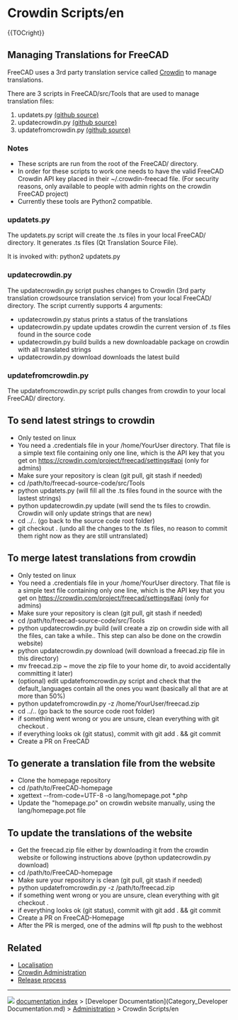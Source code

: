 # Crowdin Scripts/en
{{TOCright}}

## Managing Translations for FreeCAD 

FreeCAD uses a 3rd party translation service called [Crowdin](https://crowdin.com/project/freecad) to manage translations.

There are 3 scripts in FreeCAD/src/Tools that are used to manage translation files:

1.  updatets.py [(github source)](https://github.com/FreeCAD/FreeCAD/blob/master/src/Tools/updatets.py)
2.  updatecrowdin.py [(github source)](https://github.com/FreeCAD/FreeCAD/blob/master/src/Tools/updatecrowdin.py)
3.  updatefromcrowdin.py [(github source)](https://github.com/FreeCAD/FreeCAD/blob/master/src/Tools/updatefromcrowdin.py)

### Notes

-   These scripts are run from the root of the FreeCAD/ directory.
-   In order for these scripts to work one needs to have the valid FreeCAD Crowdin API key placed in their ~/.crowdin-freecad file. (For security reasons, only available to people with admin rights on the crowdin FreeCAD project)
-   Currently these tools are Python2 compatible.

### updatets.py

The updatets.py script will create the .ts files in your local FreeCAD/ directory. It generates .ts files (Qt Translation Source File).

It is invoked with: python2 updatets.py

### updatecrowdin.py

The updatecrowdin.py script pushes changes to Crowdin (3rd party translation crowdsource translation service) from your local FreeCAD/ directory. The script currently supports 4 arguments:

-   updatecrowdin.py status prints a status of the translations
-   updatecrowdin.py update updates crowdin the current version of .ts files found in the source code
-   updatecrowdin.py build builds a new downloadable package on crowdin with all translated strings
-   updatecrowdin.py download downloads the latest build

### updatefromcrowdin.py

The updatefromcrowdin.py script pulls changes from crowdin to your local FreeCAD/ directory.

## To send latest strings to crowdin 

-   Only tested on linux
-   You need a .credentials file in your /home/YourUser directory. That file is a simple text file containing only one line, which is the API key that you get on <https://crowdin.com/project/freecad/settings#api> (only for admins)
-   Make sure your repository is clean (git pull, git stash if needed)
-   cd /path/to/freecad-source-code/src/Tools
-   python updatets.py (will fill all the .ts files found in the source with the lastest strings)
-   python updatecrowdin.py update (will send the ts files to crowdin. Crowdin will only update strings that are new)
-   cd ../.. (go back to the source code root folder)
-   git checkout . (undo all the changes to the .ts files, no reason to commit them right now as they are still untranslated)

## To merge latest translations from crowdin 

-   Only tested on linux
-   You need a .credentials file in your /home/YourUser directory. That file is a simple text file containing only one line, which is the API key that you get on <https://crowdin.com/project/freecad/settings#api> (only for admins)
-   Make sure your repository is clean (git pull, git stash if needed)
-   cd /path/to/freecad-source-code/src/Tools
-   python updatecrowdin.py build (will create a zip on crowdin side with all the files, can take a while.. This step can also be done on the crowdin website)
-   python updatecrowdin.py download (will download a freecad.zip file in this directory)
-   mv freecad.zip \~ move the zip file to your home dir, to avoid accidentally committing it later)
-   (optional) edit updatefromcrowdin.py script and check that the default_languages contain all the ones you want (basically all that are at more than 50%)
-   python updatefromcrowdin.py -z /home/YourUser/freecad.zip
-   cd ../.. (go back to the source code root folder)
-   if something went wrong or you are unsure, clean everything with git checkout .
-   if everything looks ok (git status), commit with git add . && git commit
-   Create a PR on FreeCAD

## To generate a translation file from the website 

-   Clone the homepage repository
-   cd /path/to/FreeCAD-homepage
-   xgettext \--from-code=UTF-8 -o lang/homepage.pot \*.php
-   Update the \"homepage.po\" on crowdin website manually, using the lang/homepage.pot file

## To update the translations of the website 

-   Get the freecad.zip file either by downloading it from the crowdin website or following instructions above (python updatecrowdin.py download)
-   cd /path/to/FreeCAD-homepage
-   Make sure your repository is clean (git pull, git stash if needed)
-   python updatefromcrowdin.py -z /path/to/freecad.zip
-   if something went wrong or you are unsure, clean everything with git checkout .
-   if everything looks ok (git status), commit with git add . && git commit
-   Create a PR on FreeCAD-Homepage
-   After the PR is merged, one of the admins will ftp push to the webhost

## Related

-   [Localisation](Localisation.md)
-   [Crowdin Administration](Crowdin_Administration.md)
-   [Release process](Release_process.md)



---
![](images/Right_arrow.png) [documentation index](../README.md) > [Developer Documentation](Category_Developer Documentation.md) > [Administration](Category_Administration.md) > Crowdin Scripts/en
